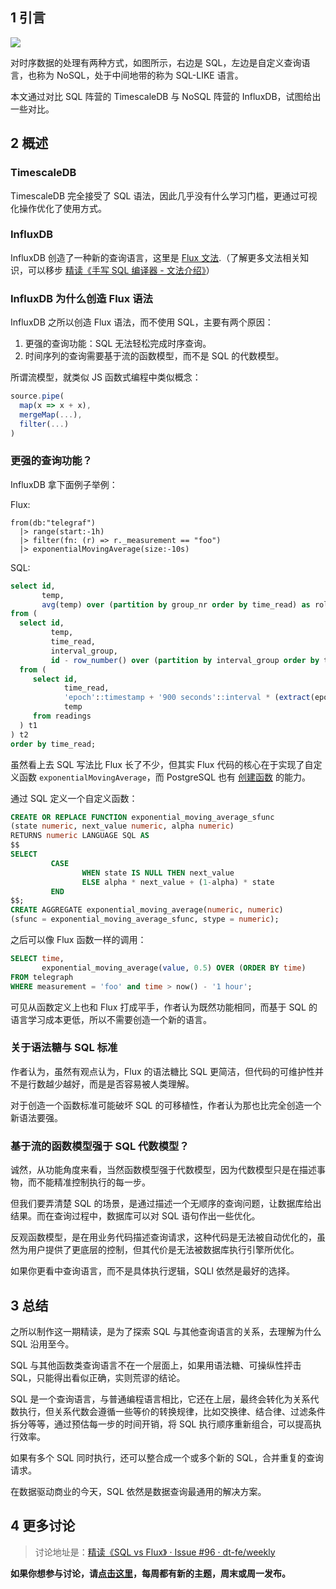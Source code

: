 ## 1 引言

![](https://cdn-images-1.medium.com/max/1600/1*UF_zemLVnvMmksAN5dgZDg.png)

对时序数据的处理有两种方式，如图所示，右边是 SQL，左边是自定义查询语言，也称为 NoSQL，处于中间地带的称为 SQL-LIKE 语言。

本文通过对比 SQL 阵营的 TimescaleDB 与 NoSQL 阵营的 InfluxDB，试图给出一些对比。

## 2 概述

### TimescaleDB

TimescaleDB 完全接受了 SQL 语法，因此几乎没有什么学习门槛，更通过可视化操作优化了使用方式。

### InfluxDB

InfluxDB 创造了一种新的查询语言，这里是 [Flux 文法](https://github.com/influxdata/platform/blob/master/query/docs/SPEC.md).（了解更多文法相关知识，可以移步 [精读《手写 SQL 编译器 - 文法介绍》](https://github.com/dt-fe/weekly/blob/master/65.%E7%B2%BE%E8%AF%BB%E3%80%8A%E6%89%8B%E5%86%99%20SQL%20%E7%BC%96%E8%AF%91%E5%99%A8%20-%20%E6%96%87%E6%B3%95%E4%BB%8B%E7%BB%8D%E3%80%8B.md)）

### InfluxDB 为什么创造 Flux 语法

InfluxDB 之所以创造 Flux 语法，而不使用 SQL，主要有两个原因：

1. 更强的查询功能：SQL 无法轻松完成时序查询。
2. 时间序列的查询需要基于流的函数模型，而不是 SQL 的代数模型。

所谓流模型，就类似 JS 函数式编程中类似概念：

```typescript
source.pipe(
  map(x => x + x),
  mergeMap(...),
  filter(...)
)
```

### 更强的查询功能？

InfluxDB 拿下面例子举例：

Flux:

```flux
from(db:"telegraf")
  |> range(start:-1h)
  |> filter(fn: (r) => r._measurement == "foo")
  |> exponentialMovingAverage(size:-10s)
```

SQL:

```sql
select id,
       temp,
       avg(temp) over (partition by group_nr order by time_read) as rolling_avg
from (
  select id,
         temp,
         time_read,
         interval_group,
         id - row_number() over (partition by interval_group order by time_read) as group_nr
  from (
     select id,
            time_read,
            'epoch'::timestamp + '900 seconds'::interval * (extract(epoch from time_read)::int4 / 900) as interval_group,
            temp
     from readings
  ) t1
) t2
order by time_read;
```

虽然看上去 SQL 写法比 Flux 长了不少，但其实 Flux 代码的核心在于实现了自定义函数 `exponentialMovingAverage`，而 PostgreSQL 也有 [创建函数](https://stackoverflow.com/questions/8871426/how-to-calculate-an-exponential-moving-average-on-postgres#8879118) 的能力。

通过 SQL 定义一个自定义函数：

```sql
CREATE OR REPLACE FUNCTION exponential_moving_average_sfunc
(state numeric, next_value numeric, alpha numeric)
RETURNS numeric LANGUAGE SQL AS
$$
SELECT
         CASE
                WHEN state IS NULL THEN next_value
                ELSE alpha * next_value + (1-alpha) * state
         END
$$;
CREATE AGGREGATE exponential_moving_average(numeric, numeric)
(sfunc = exponential_moving_average_sfunc, stype = numeric);
```

之后可以像 Flux 函数一样的调用：

```sql
SELECT time,
       exponential_moving_average(value, 0.5) OVER (ORDER BY time)
FROM telegraph
WHERE measurement = 'foo' and time > now() - '1 hour';
```

可见从函数定义上也和 Flux 打成平手，作者认为既然功能相同，而基于 SQL 的语言学习成本更低，所以不需要创造一个新的语言。

### 关于语法糖与 SQL 标准

作者认为，虽然有观点认为，Flux 的语法糖比 SQL 更简洁，但代码的可维护性并不是行数越少越好，而是是否容易被人类理解。

对于创造一个函数标准可能破坏 SQL 的可移植性，作者认为那也比完全创造一个新语法要强。

### 基于流的函数模型强于 SQL 代数模型？

诚然，从功能角度来看，当然函数模型强于代数模型，因为代数模型只是在描述事物，而不能精准控制执行的每一步。

但我们要弄清楚 SQL 的场景，是通过描述一个无顺序的查询问题，让数据库给出结果。而在查询过程中，数据库可以对 SQL 语句作出一些优化。

反观函数模型，是在用业务代码描述查询请求，这种代码是无法被自动优化的，虽然为用户提供了更底层的控制，但其代价是无法被数据库执行引擎所优化。

如果你更看中查询语言，而不是具体执行逻辑，SQLl 依然是最好的选择。

## 3 总结

之所以制作这一期精读，是为了探索 SQL 与其他查询语言的关系，去理解为什么 SQL 沿用至今。

SQL 与其他函数类查询语言不在一个层面上，如果用语法糖、可操纵性抨击 SQL，只能得出看似正确，实则荒谬的结论。

SQL 是一个查询语言，与普通编程语言相比，它还在上层，最终会转化为关系代数执行，但关系代数会遵循一些等价的转换规律，比如交换律、结合律、过滤条件拆分等等，通过预估每一步的时间开销，将 SQL 执行顺序重新组合，可以提高执行效率。

如果有多个 SQL 同时执行，还可以整合成一个或多个新的 SQL，合并重复的查询请求。

在数据驱动商业的今天，SQL 依然是数据查询最通用的解决方案。

## 4 更多讨论

> 讨论地址是：[精读《SQL vs Flux》 · Issue #96 · dt-fe/weekly](https://github.com/dt-fe/weekly/issues/98)

**如果你想参与讨论，请[点击这里](https://github.com/dt-fe/weekly)，每周都有新的主题，周末或周一发布。**
